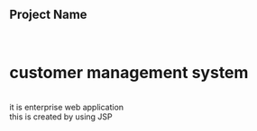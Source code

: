 <h2>Project Name</h2><br><h1>customer management system</h1><br>it is enterprise web application<br> this is created by using JSP
